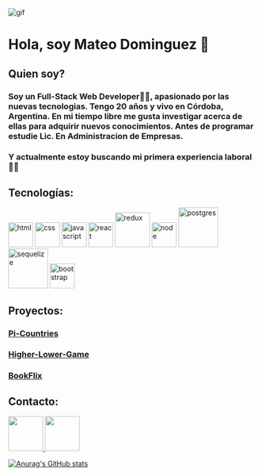 <img src='https://static.wixstatic.com/media/e2654e_73fdbd00a76f41948416260d1f9d97fa~mv2.gif' alt="gif"/>


# Hola, soy Mateo Dominguez 👋
## Quien soy?

### Soy un Full-Stack Web Developer🙌🙌, apasionado por las nuevas tecnologias. Tengo 20 años y vivo en Córdoba, Argentina. En mi tiempo libre me gusta investigar acerca de ellas para adquirir nuevos conocimientos. Antes de programar estudie Lic. En Administracion de Empresas.
### Y actualmente estoy buscando mi primera experiencia laboral 👀👀

## Tecnologías:
<div > 

<img src='https://cdn-icons-png.flaticon.com/512/174/174854.png' width="50px" alt="html"/>
<img src='https://cdn-icons-png.flaticon.com/512/919/919826.png' width="50px" alt="css" />
<img src='https://cdn.pixabay.com/photo/2015/04/23/17/41/javascript-736400_960_720.png' width="50px" alt="javascript" />
<img src='https://cdn4.iconfinder.com/data/icons/logos-3/600/React.js_logo-512.png' width="50px" alt="react" />
<img src='https://www.digital55.com/wp-content/uploads/2019/11/Cuando_y_por_que_debo_usar_redux_en_mis_proyectos_frontend.jpg' width="70px" alt="redux" />
<img src='https://img2.freepng.es/20180425/jrw/kisspng-node-js-javascript-web-application-express-js-comp-5ae0f84e2a4242.1423638015246930701731.jpg' width="50px" alt="node" />
<img src='https://www.muylinux.com/wp-content/uploads/2017/10/postgresql.png' width="80px" alt="postgres" />
<img src='https://i.blogs.es/91493f/sequelize/1366_2000.png' width="80px"alt="sequelize"/>
<img src='https://getbootstrap.com/docs/4.0/assets/brand/bootstrap-social-logo.png' width="50px" alt="bootstrap" />

 </div>
 
 ## Proyectos:
 ### [Pi-Countries](https://countries-app-delta-lac.vercel.app/)
 ### [Higher-Lower-Game](https://higher-or-lower-goals.vercel.app/)
 ### [BookFlix](https://booksflix.vercel.app/)
 
 ## Contacto:
<a href="mailto:elcorreoquequieres@correo.com"> 
<img src='https://cdn-icons-png.flaticon.com/512/281/281769.png' width="70px" />
</a>
 <a href="https://www.linkedin.com/in/mateo-dominguez-139b94207/"> 
 <img src='https://cdn-icons-png.flaticon.com/512/174/174857.png' width="70px" />
  </a>
 
 [![Anurag's GitHub stats](https://github-readme-stats.vercel.app/api?username=Mateodom)](https://github.com/anuraghazra/github-readme-stats)
